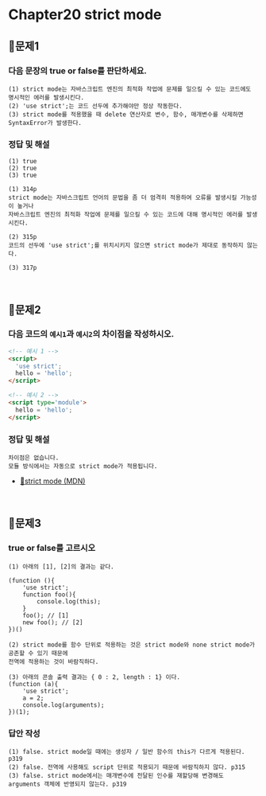 # Chapter20 strict mode
## 📌문제1
### 다음 문장의 true or false를 판단하세요.
```
(1) strict mode는 자바스크립트 엔진의 최적화 작업에 문제를 일으킬 수 있는 코드에도 명시적인 에러를 발생시킨다.
(2) 'use strict';는 코드 선두에 추가해야만 정상 작동한다.
(3) strict mode를 적용했을 때 delete 연산자로 변수, 함수, 매개변수를 삭제하면 SyntaxError가 발생한다.
```
### 정답 및 해설
```
(1) true
(2) true
(3) true
```
```
(1) 314p
strict mode는 자바스크립트 언어의 문법을 좀 더 엄격히 적용하여 오류를 발생시킬 가능성이 높거나
자바스크립트 엔진의 최적화 작업에 문제를 일으킬 수 있는 코드에 대해 명시적인 에러를 발생시킨다.

(2) 315p
코드의 선두에 'use strict';를 위치시키지 않으면 strict mode가 제대로 동작하지 않는다.

(3) 317p
```

<br>

## 📌문제2
### 다음 코드의 `예시1`과 `예시2`의 차이점을 작성하시오.
```html
<!-- 예시 1 -->
<script>
  'use strict';
  hello = 'hello';
</script>

<!-- 예시 2 -->
<script type='module'>
  hello = 'hello';
</script>
```
### 정답 및 해설
```
차이점은 없습니다.
모듈 방식에서는 자동으로 strict mode가 적용됩니다.
```
- [🔗strict mode (MDN)](https://developer.mozilla.org/ko/docs/Web/JavaScript/Reference/Strict_mode#%EB%AA%A8%EB%93%88%EC%97%90_strict_mode_%EC%A0%81%EC%9A%A9)

<br>

## 📌문제3
### true or false를 고르시오
```
(1) 아래의 [1], [2]의 결과는 같다.

(function (){
	'use strict';
	function foo(){
		console.log(this);
	}
	foo(); // [1]
	new foo(); // [2]
})()

(2) strict mode를 함수 단위로 적용하는 것은 strict mode와 none strict mode가 공존할 수 있기 때문에
전역에 적용하는 것이 바람직하다.

(3) 아래의 콘솔 출력 결과는 { 0 : 2, length : 1} 이다.
(function (a){
	'use strict';
	a = 2;
	console.log(arguments);
})(1);
```
### 답안 작성
```
(1) false. strict mode일 때에는 생성자 / 일반 함수의 this가 다르게 적용된다. p319
(2) false. 전역에 사용해도 script 단위로 적용되기 때문에 바람직하지 않다. p315
(3) false. strict mode에서는 매개변수에 전달된 인수를 재할당해 변경해도 arguments 객체에 반영되지 않는다. p319
```

